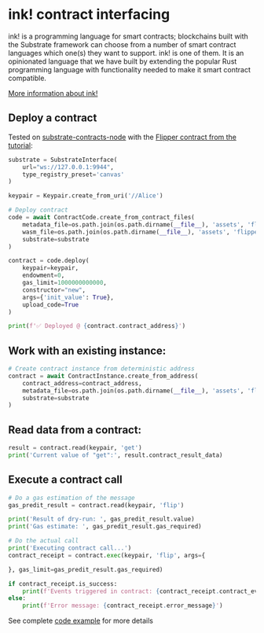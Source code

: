 # ink! contract interfacing
ink! is a programming language for smart contracts; blockchains built with the Substrate framework can choose from a 
number of smart contract languages which one(s) they want to support. ink! is one of them. It is an opinionated 
language that we have built by extending the popular Rust programming language with functionality needed to make 
it smart contract compatible.

[More information about ink!](https://use.ink/)

## Deploy a contract 

Tested on [substrate-contracts-node](https://github.com/paritytech/substrate-contracts-node) with the [Flipper contract from the tutorial](https://docs.substrate.io/tutorials/smart-contracts/prepare-your-first-contract/):

```python
substrate = SubstrateInterface(
    url="ws://127.0.0.1:9944",
    type_registry_preset='canvas'
)

keypair = Keypair.create_from_uri('//Alice')

# Deploy contract
code = await ContractCode.create_from_contract_files(
    metadata_file=os.path.join(os.path.dirname(__file__), 'assets', 'flipper.json'),
    wasm_file=os.path.join(os.path.dirname(__file__), 'assets', 'flipper.wasm'),
    substrate=substrate
)

contract = code.deploy(
    keypair=keypair,
    endowment=0,
    gas_limit=1000000000000,
    constructor="new",
    args={'init_value': True},
    upload_code=True
)

print(f'✅ Deployed @ {contract.contract_address}')
```

## Work with an existing instance:

```python
# Create contract instance from deterministic address
contract = await ContractInstance.create_from_address(
    contract_address=contract_address,
    metadata_file=os.path.join(os.path.dirname(__file__), 'assets', 'flipper.json'),
    substrate=substrate
)
```

## Read data from a contract:

```python
result = contract.read(keypair, 'get')
print('Current value of "get":', result.contract_result_data)
```

## Execute a contract call

```python
# Do a gas estimation of the message
gas_predit_result = contract.read(keypair, 'flip')

print('Result of dry-run: ', gas_predit_result.value)
print('Gas estimate: ', gas_predit_result.gas_required)

# Do the actual call
print('Executing contract call...')
contract_receipt = contract.exec(keypair, 'flip', args={

}, gas_limit=gas_predit_result.gas_required)

if contract_receipt.is_success:
    print(f'Events triggered in contract: {contract_receipt.contract_events}')
else:
    print(f'Error message: {contract_receipt.error_message}')
```

See complete [code example](https://github.com/polkascan/py-substrate-interface/blob/master/examples/create_and_exec_contract.py) for more details
